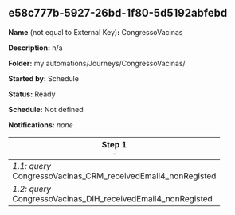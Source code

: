## e58c777b-5927-26bd-1f80-5d5192abfebd

**Name** (not equal to External Key)**:** CongressoVacinas

**Description:** n/a

**Folder:** my automations/Journeys/CongressoVacinas/

**Started by:** Schedule

**Status:** Ready

**Schedule:** Not defined

**Notifications:** _none_


| Step 1<br>_<small>-</small>_ |
| --- |
| _1.1: query_<br>CongressoVacinas_CRM_receivedEmail4_nonRegisted |
| _1.2: query_<br>CongressoVacinas_DIH_receivedEmail4_nonRegisted |
